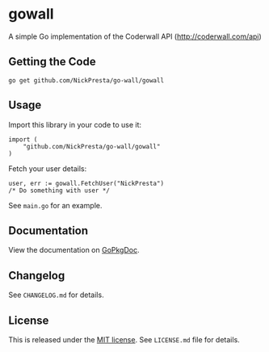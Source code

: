 # gowall

A simple Go implementation of the Coderwall API (http://coderwall.com/api)

## Getting the Code

    go get github.com/NickPresta/go-wall/gowall

## Usage

Import this library in your code to use it:

    import (
        "github.com/NickPresta/go-wall/gowall"
    )

Fetch your user details:

    user, err := gowall.FetchUser("NickPresta")
    /* Do something with user */

See `main.go` for an example.

## Documentation

View the documentation on
[GoPkgDoc](http://go.pkgdoc.org/github.com/NickPresta/go-wall/gowall).

## Changelog

See `CHANGELOG.md` for details.

## License

This is released under the
[MIT license](http://www.opensource.org/licenses/mit-license.php).
See `LICENSE.md` file for details.
